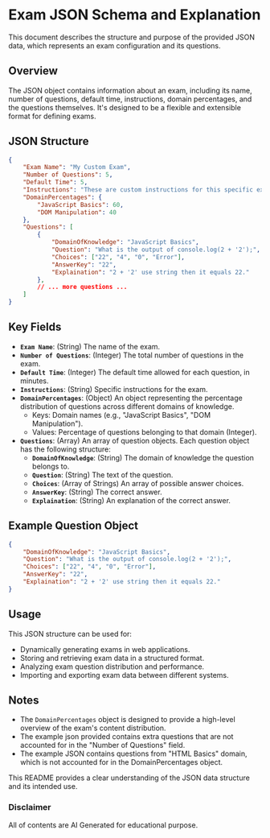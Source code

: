 # Exam JSON Schema and Explanation

This document describes the structure and purpose of the provided JSON data, which represents an exam configuration and its questions.

## Overview

The JSON object contains information about an exam, including its name, number of questions, default time, instructions, domain percentages, and the questions themselves. It's designed to be a flexible and extensible format for defining exams.

## JSON Structure

```json
{
    "Exam Name": "My Custom Exam",
    "Number of Questions": 5,
    "Default Time": 5,
    "Instructions": "These are custom instructions for this specific exam bank.  Read them carefully!",
    "DomainPercentages": {
        "JavaScript Basics": 60,
        "DOM Manipulation": 40
    },
    "Questions": [
        {
            "DomainOfKnowledge": "JavaScript Basics",
            "Question": "What is the output of console.log(2 + '2');",
            "Choices": ["22", "4", "0", "Error"],
            "AnswerKey": "22",
            "Explaination": "2 + '2' use string then it equals 22."
        },
        // ... more questions ...
    ]
}
```

## Key Fields

* **`Exam Name`**: (String) The name of the exam.
* **`Number of Questions`**: (Integer) The total number of questions in the exam.
* **`Default Time`**: (Integer) The default time allowed for each question, in minutes.
* **`Instructions`**: (String) Specific instructions for the exam.
* **`DomainPercentages`**: (Object) An object representing the percentage distribution of questions across different domains of knowledge.
    * Keys: Domain names (e.g., "JavaScript Basics", "DOM Manipulation").
    * Values: Percentage of questions belonging to that domain (Integer).
* **`Questions`**: (Array) An array of question objects. Each question object has the following structure:
    * **`DomainOfKnowledge`**: (String) The domain of knowledge the question belongs to.
    * **`Question`**: (String) The text of the question.
    * **`Choices`**: (Array of Strings) An array of possible answer choices.
    * **`AnswerKey`**: (String) The correct answer.
    * **`Explaination`**: (String) An explanation of the correct answer.

## Example Question Object

```json
{
    "DomainOfKnowledge": "JavaScript Basics",
    "Question": "What is the output of console.log(2 + '2');",
    "Choices": ["22", "4", "0", "Error"],
    "AnswerKey": "22",
    "Explaination": "2 + '2' use string then it equals 22."
}
```

## Usage

This JSON structure can be used for:

* Dynamically generating exams in web applications.
* Storing and retrieving exam data in a structured format.
* Analyzing exam question distribution and performance.
* Importing and exporting exam data between different systems.

## Notes

* The `DomainPercentages` object is designed to provide a high-level overview of the exam's content distribution.
* The example json provided contains extra questions that are not accounted for in the "Number of Questions" field.
* The example JSON contains questions from "HTML Basics" domain, which is not accounted for in the DomainPercentages object.

This README provides a clear understanding of the JSON data structure and its intended use.

### Disclaimer

All of contents are AI Generated for educational purpose.
